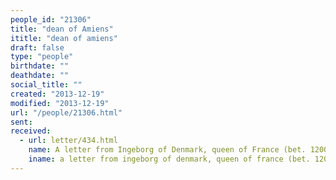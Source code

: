 ```yaml
---
people_id: "21306"
title: "dean of Amiens"
ititle: "dean of amiens"
draft: false
type: "people"
birthdate: ""
deathdate: ""
social_title: ""
created: "2013-12-19"
modified: "2013-12-19"
url: "/people/21306.html"
sent:
received:
  - url: letter/434.html
    name: A letter from Ingeborg of Denmark, queen of France (bet. 1200-1213?)
    iname: a letter from ingeborg of denmark, queen of france (bet. 1200-1213?)
---
```


